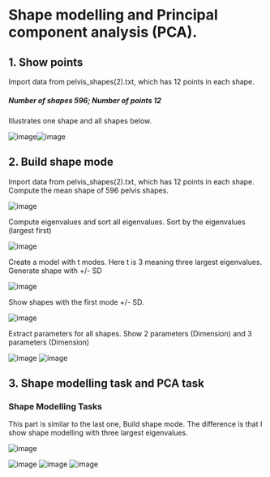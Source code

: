 # Shape modelling and Principal component analysis (PCA).

## 1. Show points
Import data from pelvis_shapes(2).txt, which has 12 points in each shape.

##### Number of shapes 596; Number of points 12

Illustrates one shape and all shapes below.

![image](https://user-images.githubusercontent.com/26786836/163731836-dc6d4efb-5e28-4518-86a1-3d7fab9056c0.png)![image](https://user-images.githubusercontent.com/26786836/163731840-36a780d5-daa0-46d5-aaa2-1e1e8d5aad97.png)


## 2. Build shape mode
Import data from pelvis_shapes(2).txt, which has 12 points in each shape.
Compute the mean shape of 596 pelvis shapes.

![image](https://user-images.githubusercontent.com/26786836/163733253-d80b4558-3ef4-46d9-8fec-920d0d07e091.png)

Compute eigenvalues and sort all eigenvalues.
Sort by the eigenvalues (largest first)

![image](https://user-images.githubusercontent.com/26786836/163733343-e9c0cf87-742a-4a8c-a6c5-5b72e39641cd.png)

Create a model with t modes. Here t is 3 meaning three largest eigenvalues.
Generate shape with +/- SD

![image](https://user-images.githubusercontent.com/26786836/163733491-5d2c8af4-eb03-4284-afad-e2ef33ef5e46.png)

Show shapes with the first mode +/- SD.

![image](https://user-images.githubusercontent.com/26786836/163733623-ba5e0587-4674-4bef-9413-c401e74d670b.png)

Extract parameters for all shapes. Show 2 parameters (Dimension) and 3 parameters (Dimension)

![image](https://user-images.githubusercontent.com/26786836/163733655-b01d3c98-c05b-4ae2-8d05-27cb2be1d85e.png)
![image](https://user-images.githubusercontent.com/26786836/163733659-933ae93c-506e-4af0-9988-bda6223abc1b.png)

## 3. Shape modelling task and PCA task
### Shape Modelling Tasks
This part is similar to the last one, Build shape mode.
The difference is that I show shape modelling with three largest eigenvalues.

![image](https://user-images.githubusercontent.com/26786836/163734073-5765b283-723d-46d8-8f89-aa1ca4a884f2.png)

![image](https://user-images.githubusercontent.com/26786836/163734159-d27a583f-aee1-42fb-9d62-11030007a422.png) ![image](https://user-images.githubusercontent.com/26786836/163734166-1303e10f-9b67-41e2-ba1e-fc3cb622626c.png) ![image](https://user-images.githubusercontent.com/26786836/163734177-706e3d9b-4e6c-4573-acd9-ae4e8a17c6c2.png)









